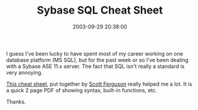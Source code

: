 ﻿---
layout: post
title: "Sybase SQL Cheat Sheet"
comments: false
date: 2003-09-29 20:38:00
updated: 2004-05-02 00:36:00
categories:
 - Technology
subtext-id: 2f8ff6ee-2f93-452d-93d8-bdd190525e7c
alias: /blog/Sybase-SQL-Cheat-Sheet.aspx
---


I guess I've been lucky to have spent most of my career working on one database platform (MS SQL), but for the past week or so I've been dealing with a Sybase ASE 11.x server. The fact that SQL isn't really a standard is very annoying.

[This cheat sheet](http://www.scottferguson.com/pages/SybaseSystem11SQLCheatSheet.pdf), put together by [Scott Ferguson](http://www.scottferguson.com/) really helped me a lot. It is a quick 2 page PDF of showing syntax, built-in functions, etc.

Thanks.
